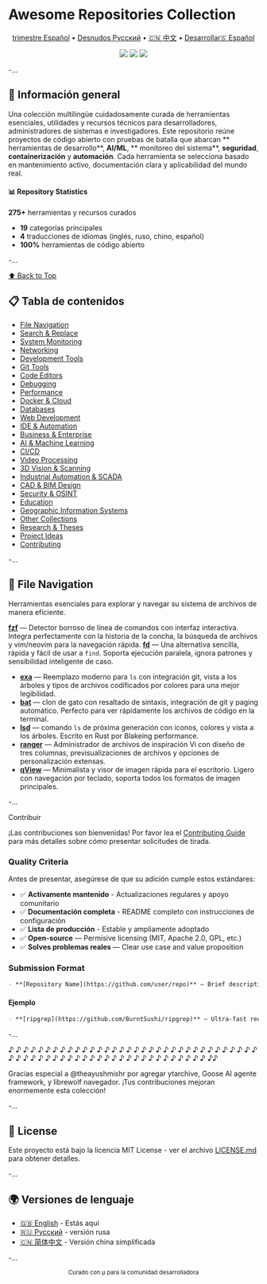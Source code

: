 # Awesome Repositories Collection #

<p align="center">
<a href="README.md"> trimestre Español</a> •
<a href="README.ru.md"> Desnudos Русский</a> •
<a href="README.zh-CN.md">🇨🇳 中文</a> •
<a href="README.es.md"> Desarrollar🇸 Español</a>
</p>

<p align="center">
<img src="XG0047H alt="Awesome" />
<img src="XG0046H alt="License" />
<img src="XG0045H alt="Stars" />
</p>

-...

##  Información general

Una colección multilingüe cuidadosamente curada de herramientas esenciales, utilidades y recursos técnicos para desarrolladores, administradores de sistemas e investigadores.
Este repositorio reúne proyectos de código abierto con pruebas de batalla que abarcan ** herramientas de desarrollo**, **AI/ML**, ** monitoreo del sistema**, **seguridad**, **containerización** y **automación**. Cada herramienta se selecciona basado en mantenimiento activo, documentación clara y aplicabilidad del mundo real.

#### 📊 Repository Statistics
**275+** herramientas y recursos curados
- **19** categorías principales
- **4** traducciones de idiomas (inglés, ruso, chino, español)
- **100%** herramientas de código abierto

-...

[⬆ Back to Top](#-awesome-repositories-collection-)

## 📋 Tabla de contenidos

- [File Navigation](#-file-navigation)
- [Search & Replace](#-search--replace)
- [System Monitoring](#-system-monitoring)
- [Networking](#-networking)
- [Development Tools](#-development-tools)
- [Git Tools](#git-tools)
- [Code Editors](#code-editors)
- [Debugging](#debugging)
- [Performance](#performance)
- [Docker & Cloud](#-docker--cloud)
- [Databases](#databases)
- [Web Development](#web-development)
- [IDE & Automation](#-ide--automation)
- [Business & Enterprise](#business--enterprise)
- [AI & Machine Learning](#-ai--machine-learning)
- [CI/CD](#-cicd)
- [Video Processing](#-video-processing)
- [3D Vision & Scanning](#-3d-vision--scanning)
- [Industrial Automation & SCADA](#-industrial-automation--scada)
- [CAD & BIM Design](#-cad--bim-design)
- [Security & OSINT](#-security--osint)
- [Education](#-education)
- [Geographic Information Systems](#geographic-information-systems)
- [Other Collections](#-other-awesome-collections)
- [Research & Theses](#-research--theses)
- [Project Ideas](#project-ideas-collection)
- [Contributing](#-contributing)

-...

## 📂 File Navigation

Herramientas esenciales para explorar y navegar su sistema de archivos de manera eficiente.

**[fzf](https://github.com/junegunn/fzf)** — Detector borroso de línea de comandos con interfaz interactiva. Integra perfectamente con la historia de la concha, la búsqueda de archivos y vim/neovim para la navegación rápida.
**[fd](https://github.com/sharkdp/fd)** — Una alternativa sencilla, rápida y fácil de usar a `find`. Soporta ejecución paralela, ignora patrones y sensibilidad inteligente de caso.
- **[exa](https://github.com/ogham/exa)** — Reemplazo moderno para `ls` con integración git, vista a los árboles y tipos de archivos codificados por colores para una mejor legibilidad.
- **[bat](https://github.com/sharkdp/bat)** — clon de gato con resaltado de sintaxis, integración de git y paging automático. Perfecto para ver rápidamente los archivos de código en la terminal.
- **[lsd](https://github.com/lsd-rs/lsd)** — comando `ls` de próxima generación con iconos, colores y vista a los árboles. Escrito en Rust por Blakeing performance.
- **[ranger](https://github.com/ranger/ranger)** — Administrador de archivos de inspiración Vi con diseño de tres columnas, previsualizaciones de archivos y opciones de personalización extensas.
- **[qView](https://github.com/jurplel/qView)** — Minimalista y visor de imagen rápida para el escritorio. Ligero con navegación por teclado, soporta todos los formatos de imagen principales.

-...

Contribuir

¡Las contribuciones son bienvenidas! Por favor lea el [Contributing Guide](CONTRIBUTING.md) para más detalles sobre cómo presentar solicitudes de tirada.

### Quality Criteria

Antes de presentar, asegúrese de que su adición cumple estos estándares:

- ✅ **Activamente mantenido** - Actualizaciones regulares y apoyo comunitario
- ✅ **Documentación completa** - README completo con instrucciones de configuración
- ✅ **Lista de producción** - Estable y ampliamente adoptado
- ✅ **Open-source** — Permisive licensing (MIT, Apache 2.0, GPL, etc.)
- ✅ **Solves problemas reales** — Clear use case and value proposition

### Submission Format

```markdown
- **[Repository Name](https://github.com/user/repo)** — Brief description highlighting key features, tech stack, and use cases. Explain what makes this tool unique and why developers should use it.
```

#### Ejemplo

```markdown
- **[ripgrep](https://github.com/BurntSushi/ripgrep)** — Ultra-fast recursive search tool written in Rust. Respects .gitignore by default and outperforms grep, ag, and ack on large codebases with regex support and parallel execution.
```

-...

♪ ♪ ♪ ♪ ♪ ♪ ♪ ♪ ♪ ♪ ♪ ♪ ♪ ♪ ♪ ♪ ♪ ♪ ♪ ♪ ♪ ♪ ♪ ♪ ♪ ♪ ♪ ♪ ♪ ♪ ♪ ♪ ♪ ♪ ♪ ♪ ♪ ♪ ♪ ♪ ♪ ♪ ♪ ♪ ♪ ♪ ♪ ♪ ♪ ♪ ♪ ♪ ♪ ♪ ♪ ♪ ♪ ♪ ♪ ♪ ♪ ♪♪

Gracias especial a @theayushmishr por agregar ytarchive, Goose AI agente framework, y librewolf navegador. ¡Tus contribuciones mejoran enormemente esta colección!

-...

## 📄 License

Este proyecto está bajo la licencia MIT License - ver el archivo [LICENSE.md](LICENSE.md) para obtener detalles.

-...

## 🌍 Versiones de lenguaje

- [🇬🇧 English](README.md) - Estás aquí
- [🇷🇺 Русский](README.ru.md) - versión rusa
- [🇨🇳 简体中文](README.zh-CN.md) - Versión china simplificada

-...

<p align="center">
<sub>Curado con μ para la comunidad desarrolladora</sub>
</p>
